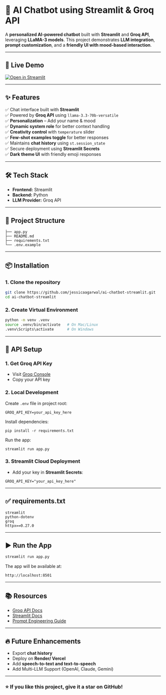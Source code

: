 # 🤖 AI Chatbot using Streamlit & Groq API

A **personalized AI-powered chatbot** built with **Streamlit** and **Groq API**, leveraging **LLaMA-3 models**. This project demonstrates **LLM integration**, **prompt customization**, and a **friendly UI with mood-based interaction**.

---

## 🚀 Live Demo
[![Open in Streamlit](https://static.streamlit.io/badges/streamlit_badge_black_white.svg)](https://ai-chatbot-app-jessicatesting.streamlit.app/)

---

## ✨ Features  
✅ Chat interface built with **Streamlit**  
✅ Powered by **Groq API** using `llama-3.3-70b-versatile`  
✅ **Personalization** – Add your name & mood  
✅ **Dynamic system role** for better context handling  
✅ **Creativity control** with `temperature` slider  
✅ **Few-shot examples toggle** for better responses  
✅ Maintains **chat history** using `st.session_state`  
✅ Secure deployment using **Streamlit Secrets**  
✅ **Dark theme UI** with friendly emoji responses

---

## 🛠 Tech Stack
- **Frontend:** Streamlit
- **Backend:** Python
- **LLM Provider:** Groq API

---

## 📂 Project Structure
```
├── app.py
├── README.md
├── requirements.txt
└── .env.example
```

---

## 📦 Installation

### 1. Clone the repository
```bash
git clone https://github.com/jessicaagarwal/ai-chatbot-streamlit.git
cd ai-chatbot-streamlit
```

### 2. Create Virtual Environment
```bash
python -m venv .venv
source .venv/bin/activate   # On Mac/Linux
.venv\Scripts\activate      # On Windows
```

---


## 🔑 API Setup

### 1. Get Groq API Key
- Visit [Groq Console](https://console.groq.com/keys)
- Copy your API key

### 2. Local Development
Create `.env` file in project root:
```
GROQ_API_KEY=your_api_key_here
```

Install dependencies:
```
pip install -r requirements.txt
```

Run the app:
```
streamlit run app.py
```

### 3. Streamlit Cloud Deployment
- Add your key in **Streamlit Secrets**:
```
GROQ_API_KEY="your_api_key_here"
```

---


## ✅ requirements.txt
```
streamlit
python-dotenv
groq
httpx==0.27.0
```

---

## ▶️ Run the App
```bash
streamlit run app.py
```

The app will be available at:
```
http://localhost:8501
```

---

## 📚 Resources
- [Groq API Docs](https://console.groq.com/docs)
- [Streamlit Docs](https://docs.streamlit.io)
- [Prompt Engineering Guide](https://www.promptingguide.ai/)

---

## 🔥 Future Enhancements
- Export **chat history**
- Deploy on **Render/ Vercel**
- Add **speech-to-text and text-to-speech**
- Add Multi-LLM Support (OpenAI, Claude, Gemini)

---

### ⭐ If you like this project, give it a star on GitHub!
